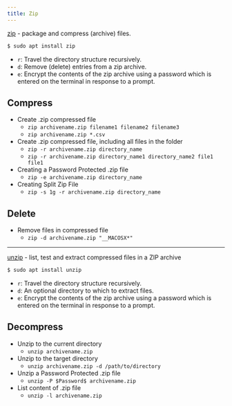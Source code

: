 ```yaml
---
title: Zip
---
```


[zip](https://linux.die.net/man/1/zip) - package and compress (archive) files.

```bash
$ sudo apt install zip
```

- `r`: Travel the directory structure recursively.
- `d`: Remove (delete) entries from a zip archive.
- `e`: Encrypt the contents of the zip archive using a password which is entered on the terminal in response to a prompt.

## Compress

- Create .zip compressed file
    - `zip archivename.zip filename1 filename2 filename3`
    - `zip archivename.zip *.csv`
- Create .zip compressed file, including all files in the folder
    - `zip -r archivename.zip directory_name`
    - `zip -r archivename.zip directory_name1 directory_name2 file1 file1`
- Creating a Password Protected .zip file
    - `zip -e archivename.zip directory_name`
- Creating Split Zip File
    - `zip -s 1g -r archivename.zip directory_name`

## Delete

- Remove files in compressed file
    - `zip -d archivename.zip "__MACOSX*"`

---

[unzip](https://linux.die.net/man/1/unzip) - list, test and extract compressed files in a ZIP archive

```bash
$ sudo apt install unzip
```

- `r`: Travel the directory structure recursively.
- `d`: An optional directory to which to extract files.
- `e`: Encrypt the contents of the zip archive using a password which is entered on the terminal in response to a prompt.


## Decompress
- Unzip to the current directory
    - `unzip archivename.zip`
- Unzip to the target directory
    - `unzip archivename.zip -d /path/to/directory`
- Unzip a Password Protected .zip file
    - `unzip -P $Password$ archivename.zip`
- List content of .zip file
    - `unzip -l archivename.zip`
